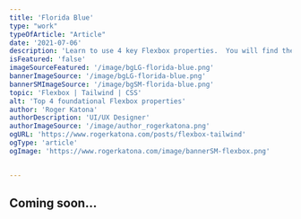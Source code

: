 ```yaml
---
title: 'Florida Blue'
type: "work"
typeOfArticle: "Article"
date: '2021-07-06'
description: 'Learn to use 4 key Flexbox properties.  You will find these properties incredibly useful, and eliminate dependency on legacy CSS hacks like float or inline-block.'
isFeatured: 'false'
imageSourceFeatured: '/image/bgLG-florida-blue.png'
bannerImageSource: '/image/bgLG-florida-blue.png'
bannerSMImageSource: '/image/bgSM-florida-blue.png'
topic: 'Flexbox | Tailwind | CSS'
alt: 'Top 4 foundational Flexbox properties'
author: 'Roger Katona'
authorDescription: 'UI/UX Designer'
authorImageSource: '/image/author_rogerkatona.png'
ogURL: 'https://www.rogerkatona.com/posts/flexbox-tailwind'
ogType: 'article'
ogImage: 'https://www.rogerkatona.com/image/bannerSM-flexbox.png'


---
```


## Coming soon...